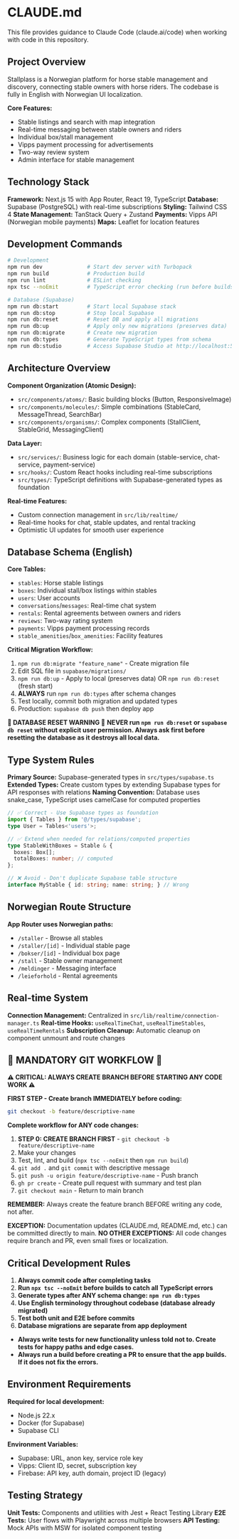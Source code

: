 # CLAUDE.md

This file provides guidance to Claude Code (claude.ai/code) when working with code in this repository.

## Project Overview

Stallplass is a Norwegian platform for horse stable management and discovery, connecting stable owners with horse riders. The codebase is fully in English with Norwegian UI localization.

**Core Features:**
- Stable listings and search with map integration
- Real-time messaging between stable owners and riders
- Individual box/stall management
- Vipps payment processing for advertisements
- Two-way review system
- Admin interface for stable management

## Technology Stack

**Framework:** Next.js 15 with App Router, React 19, TypeScript
**Database:** Supabase (PostgreSQL) with real-time subscriptions
**Styling:** Tailwind CSS 4
**State Management:** TanStack Query + Zustand
**Payments:** Vipps API (Norwegian mobile payments)
**Maps:** Leaflet for location features

## Development Commands

```bash
# Development
npm run dev              # Start dev server with Turbopack
npm run build            # Production build
npm run lint             # ESLint checking
npx tsc --noEmit         # TypeScript error checking (run before builds)

# Database (Supabase)
npm run db:start         # Start local Supabase stack
npm run db:stop          # Stop local Supabase
npm run db:reset         # Reset DB and apply all migrations
npm run db:up            # Apply only new migrations (preserves data)
npm run db:migrate       # Create new migration
npm run db:types         # Generate TypeScript types from schema
npm run db:studio        # Access Supabase Studio at http://localhost:54323

```

## Architecture Overview

**Component Organization (Atomic Design):**
- `src/components/atoms/`: Basic building blocks (Button, ResponsiveImage)
- `src/components/molecules/`: Simple combinations (StableCard, MessageThread, SearchBar)
- `src/components/organisms/`: Complex components (StallClient, StableGrid, MessagingClient)

**Data Layer:**
- `src/services/`: Business logic for each domain (stable-service, chat-service, payment-service)
- `src/hooks/`: Custom React hooks including real-time subscriptions
- `src/types/`: TypeScript definitions with Supabase-generated types as foundation

**Real-time Features:**
- Custom connection management in `src/lib/realtime/`
- Real-time hooks for chat, stable updates, and rental tracking
- Optimistic UI updates for smooth user experience

## Database Schema (English)

**Core Tables:**
- `stables`: Horse stable listings
- `boxes`: Individual stall/box listings within stables  
- `users`: User accounts
- `conversations`/`messages`: Real-time chat system
- `rentals`: Rental agreements between owners and riders
- `reviews`: Two-way rating system
- `payments`: Vipps payment processing records
- `stable_amenities`/`box_amenities`: Facility features

**Critical Migration Workflow:**
1. `npm run db:migrate "feature_name"` - Create migration file
2. Edit SQL file in `supabase/migrations/`
3. `npm run db:up` - Apply to local (preserves data) OR `npm run db:reset` (fresh start)
4. **ALWAYS** run `npm run db:types` after schema changes
5. Test locally, commit both migration and updated types
6. Production: `supabase db push` then deploy app

**🚨 DATABASE RESET WARNING 🚨**
**NEVER run `npm run db:reset` or `supabase db reset` without explicit user permission. Always ask first before resetting the database as it destroys all local data.**

## Type System Rules

**Primary Source:** Supabase-generated types in `src/types/supabase.ts`
**Extended Types:** Create custom types by extending Supabase types for API responses with relations
**Naming Convention:** Database uses snake_case, TypeScript uses camelCase for computed properties

```typescript
// ✅ Correct - Use Supabase types as foundation
import { Tables } from '@/types/supabase';
type User = Tables<'users'>;

// ✅ Extend when needed for relations/computed properties
type StableWithBoxes = Stable & {
  boxes: Box[];
  totalBoxes: number; // computed
};

// ❌ Avoid - Don't duplicate Supabase table structure
interface MyStable { id: string; name: string; } // Wrong
```

## Norwegian Route Structure

**App Router uses Norwegian paths:**
- `/staller` - Browse all stables
- `/staller/[id]` - Individual stable page
- `/bokser/[id]` - Individual box page
- `/stall` - Stable owner management
- `/meldinger` - Messaging interface
- `/leieforhold` - Rental agreements

## Real-time System

**Connection Management:** Centralized in `src/lib/realtime/connection-manager.ts`
**Real-time Hooks:** `useRealTimeChat`, `useRealTimeStables`, `useRealTimeRentals`
**Subscription Cleanup:** Automatic cleanup on component unmount and route changes

## 🚨 MANDATORY GIT WORKFLOW 🚨

**⚠️ CRITICAL: ALWAYS CREATE BRANCH BEFORE STARTING ANY CODE WORK ⚠️**

**FIRST STEP - Create branch IMMEDIATELY before coding:**
```bash
git checkout -b feature/descriptive-name
```

**Complete workflow for ANY code changes:**
1. **STEP 0: CREATE BRANCH FIRST** - `git checkout -b feature/descriptive-name`
2. Make your changes
3. Test, lint, and build (`npx tsc --noEmit` then `npm run build`)
4. `git add .` and `git commit` with descriptive message
5. `git push -u origin feature/descriptive-name` - Push branch
6. `gh pr create` - Create pull request with summary and test plan
7. `git checkout main` - Return to main branch

**REMEMBER:** Always create the feature branch BEFORE writing any code, not after.

**EXCEPTION:** Documentation updates (CLAUDE.md, README.md, etc.) can be committed directly to main.
**NO OTHER EXCEPTIONS:** All code changes require branch and PR, even small fixes or localization.

## Critical Development Rules

1. **Always commit code after completing tasks**
2. **Run `npx tsc --noEmit` before builds to catch all TypeScript errors**
3. **Generate types after ANY schema change: `npm run db:types`**
4. **Use English terminology throughout codebase (database already migrated)**
5. **Test both unit and E2E before commits**
6. **Database migrations are separate from app deployment**
- **Always write tests for new functionality unless told not to. Create tests for happy paths and edge cases.**
- **Always run a build before creating a PR to ensure that the app builds. If it does not fix the errors.**

## Environment Requirements

**Required for local development:**
- Node.js 22.x
- Docker (for Supabase)
- Supabase CLI

**Environment Variables:**
- Supabase: URL, anon key, service role key
- Vipps: Client ID, secret, subscription key
- Firebase: API key, auth domain, project ID (legacy)

## Testing Strategy

**Unit Tests:** Components and utilities with Jest + React Testing Library
**E2E Tests:** User flows with Playwright across multiple browsers
**API Testing:** Mock APIs with MSW for isolated component testing

```